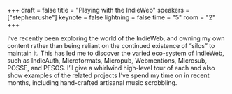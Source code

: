 +++
draft = false
title = "Playing with the IndieWeb"
speakers = ["stephenrushe"]
keynote = false
lightning = false
time = "5"
room = "2"
+++

I’ve recently been exploring the world of the IndieWeb, and owning my own content rather than being reliant on the continued existence of “silos” to maintain it. This has led me to discover the varied eco-system of IndieWeb, such as IndieAuth, Microformats, Micropub, Webmentions, Microsub, POSSE, and PESOS. I’ll give a whirlwind high-level tour of each and also show examples of the related projects I’ve spend my time on in recent months, including hand-crafted artisanal music scrobbling.